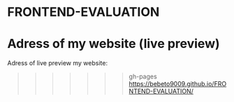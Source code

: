 # FRONTEND-EVALUATION
Adress of my website (live preview)
=======
Adress of live preview my website:
>>>>>>> gh-pages
https://bebeto9009.github.io/FRONTEND-EVALUATION/